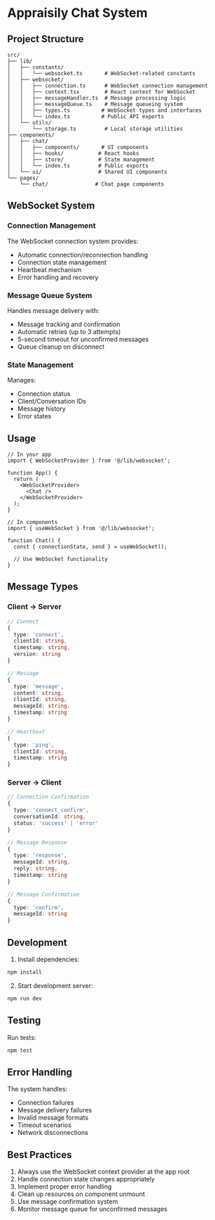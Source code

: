 # Appraisily Chat System

## Project Structure

```
src/
├── lib/
│   ├── constants/
│   │   └── websocket.ts       # WebSocket-related constants
│   ├── websocket/
│   │   ├── connection.ts      # WebSocket connection management
│   │   ├── context.tsx        # React context for WebSocket
│   │   ├── messageHandler.ts  # Message processing logic
│   │   ├── messageQueue.ts    # Message queueing system
│   │   ├── types.ts          # WebSocket types and interfaces
│   │   └── index.ts          # Public API exports
│   └── utils/
│       └── storage.ts         # Local storage utilities
├── components/
│   ├── chat/
│   │   ├── components/       # UI components
│   │   ├── hooks/           # React hooks
│   │   ├── store/           # State management
│   │   └── index.ts         # Public exports
│   └── ui/                  # Shared UI components
└── pages/
    └── chat/               # Chat page components
```

## WebSocket System

### Connection Management

The WebSocket connection system provides:

- Automatic connection/reconnection handling
- Connection state management
- Heartbeat mechanism
- Error handling and recovery

### Message Queue System

Handles message delivery with:

- Message tracking and confirmation
- Automatic retries (up to 3 attempts)
- 5-second timeout for unconfirmed messages
- Queue cleanup on disconnect

### State Management

Manages:

- Connection status
- Client/Conversation IDs
- Message history
- Error states

## Usage

```tsx
// In your app
import { WebSocketProvider } from '@/lib/websocket';

function App() {
  return (
    <WebSocketProvider>
      <Chat />
    </WebSocketProvider>
  );
}

// In components
import { useWebSocket } from '@/lib/websocket';

function Chat() {
  const { connectionState, send } = useWebSocket();
  
  // Use WebSocket functionality
}
```

## Message Types

### Client -> Server

```typescript
// Connect
{
  type: 'connect',
  clientId: string,
  timestamp: string,
  version: string
}

// Message
{
  type: 'message',
  content: string,
  clientId: string,
  messageId: string,
  timestamp: string
}

// Heartbeat
{
  type: 'ping',
  clientId: string,
  timestamp: string
}
```

### Server -> Client

```typescript
// Connection Confirmation
{
  type: 'connect_confirm',
  conversationId: string,
  status: 'success' | 'error'
}

// Message Response
{
  type: 'response',
  messageId: string,
  reply: string,
  timestamp: string
}

// Message Confirmation
{
  type: 'confirm',
  messageId: string
}
```

## Development

1. Install dependencies:
```bash
npm install
```

2. Start development server:
```bash
npm run dev
```

## Testing

Run tests:
```bash
npm test
```

## Error Handling

The system handles:

- Connection failures
- Message delivery failures
- Invalid message formats
- Timeout scenarios
- Network disconnections

## Best Practices

1. Always use the WebSocket context provider at the app root
2. Handle connection state changes appropriately
3. Implement proper error handling
4. Clean up resources on component unmount
5. Use message confirmation system
6. Monitor message queue for unconfirmed messages